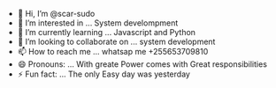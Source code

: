 - 👋 Hi, I’m @scar-sudo
- 👀 I’m interested in ...  System develompment
- 🌱 I’m currently learning ... Javascript and Python
- 💞️ I’m looking to collaborate on ... system development
- 📫 How to reach me ... whatsap me +255653709810
- 😄 Pronouns: ... With greate Power comes with Great responsibilities
- ⚡ Fun fact: ... The only Easy day was yesterday

<!---
scar-sudo/scar-sudo is a ✨ special ✨ repository because its `README.md` (this file) appears on your GitHub profile.
You can click the Preview link to take a look at your changes.
--->
